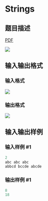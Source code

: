 # Strings

## 题目描述

[problemUrl]: https://uva.onlinejudge.org/index.php?option=com_onlinejudge&Itemid=8&category=22&page=show_problem&problem=2022

[PDF](https://uva.onlinejudge.org/external/110/p11081.pdf)

![](https://cdn.luogu.com.cn/upload/vjudge_pic/UVA11081/5575e4d7be7b195f8c1ef149e3d938916e4abfa7.png)

## 输入输出格式

### 输入格式

![](https://cdn.luogu.com.cn/upload/vjudge_pic/UVA11081/d8ded52eadfc571c5bfa0e808a52c825e8f910ff.png)

### 输出格式

![](https://cdn.luogu.com.cn/upload/vjudge_pic/UVA11081/6ab36d899b74ccbeefe50ef548c32ce63bb8d3d2.png)

## 输入输出样例

### 输入样例 #1

```cpp
2
abc abc abc
abbcd bccde abcde
```


### 输出样例 #1

```cpp
8
18
```


